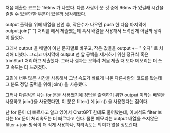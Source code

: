 처음 제출한 코드는 156ms 가 나왔다.
다른 사람이 푼 것 중에 96ms 가 있길래 시간을 줄일 수 있을만한 부분이
있을까 생각해봤다.

output 출력을 위해 배열을 선언 후, 작은수가 나오면 push 한 다음
마지막에 output.join(" ") 처리를 해서 제출했는데 혹시 배열을 사용해서 느려진게 아닐까 생각이 들었다.

그래서 output 을 배열이 아닌 문자열로 바꾸고, 작은 값들을 output += " 숫자" 로 처리해 더했다.
그리고 마지막에 output 맨 앞 공백을 제거하기 위한 정규식 혹은 trimStart 처리하고 제출했다.
그러나 결과는 오히려 처음 제출 때 보다 메모리는 더 쓰고 속도는 더 느려졌다.

고민에 너무 많은 시간을 사용해서 그냥 속도가 빠르게 나온 다른사람의 코드를 봤는데
그 분도 정답 출력을 위해 join() 을 사용했다.

그러나 다른점은
나는 for 문을 사용했기에 정답을 출력하기 위한 output 이라는 배열을 사용하고 join()을 사용했다면,
이 분은 filter() 에 join() 을 사용했다는 점이다.

난 for 문이 더 빠르다고 알고 있어서 ChatGPT 한테도 물어봤는데, 이녀석도 filter 보다는 for 문이 처리속도는
더 빠르다고 한다.
물론 메모리는 output 배열을 쓰지않은 filter + join 방식이 더 적게 사용하나, 처리속도는 의미가 없을 정도란다.
